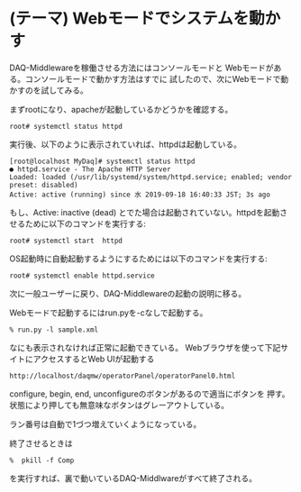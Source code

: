 (テーマ) Webモードでシステムを動かす
====================================

DAQ-Middlewareを稼働させる方法にはコンソールモードと
Webモードがある。コンソールモードで動かす方法はすでに
試したので、次にWebモードで動かすのを試してみる。

まずrootになり、apacheが起動しているかどうかを確認する。

    root# systemctl status httpd

実行後、以下のように表示されていれば、httpdは起動している。
 
    [root@localhost MyDaq]# systemctl status httpd
    ● httpd.service - The Apache HTTP Server
    Loaded: loaded (/usr/lib/systemd/system/httpd.service; enabled; vendor preset: disabled)
    Active: active (running) since 水 2019-09-18 16:40:33 JST; 3s ago


もし、Active: inactive (dead) とでた場合は起動されていない。httpdを起動させるために以下のコマンドを実行する:

    root# systemctl start  httpd


OS起動時に自動起動するようにするためには以下のコマンドを実行する:

    root# systemctl enable httpd.service


次に一般ユーザーに戻り、DAQ-Middlewareの起動の説明に移る。

Webモードで起動するにはrun.pyを-cなしで起動する。

    % run.py -l sample.xml

なにも表示されなければ正常に起動できている。
Webブラウザを使って下記サイトにアクセスするとWeb UIが起動する

    http://localhost/daqmw/operatorPanel/operatorPanel0.html

configure, begin, end, unconfigureのボタンがあるので適当にボタンを
押す。状態により押しても無意味なボタンはグレーアウトしている。

ラン番号は自動で1づつ増えていくようになっている。

終了させるときは

    %  pkill -f Comp

を実行すれば、裏で動いているDAQ-Middlwareがすべて終了される。

